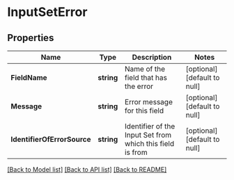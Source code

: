 # InputSetError

## Properties
Name | Type | Description | Notes
------------ | ------------- | ------------- | -------------
**FieldName** | **string** | Name of the field that has the error | [optional] [default to null]
**Message** | **string** | Error message for this field | [optional] [default to null]
**IdentifierOfErrorSource** | **string** | Identifier of the Input Set from which this field is from | [optional] [default to null]

[[Back to Model list]](../README.md#documentation-for-models) [[Back to API list]](../README.md#documentation-for-api-endpoints) [[Back to README]](../README.md)

